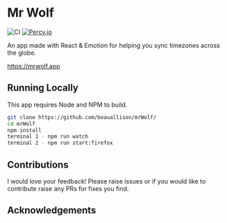 # Mr Wolf

![CI](https://github.com/beauallison/mrWolf/workflows/CI/badge.svg)
[![Percy.io](https://percy.io/static/images/percy-badge.svg)](https://percy.io/beauallison/mrWolf)

An app made with React & Emotion for helping you sync timezones across the globe.

https://mrwolf.app

## Running Locally

This app requires Node and NPM to build.

```sh
git clone https://github.com/beauallison/mrWolf/
cd mrWolf
npm install
terminal 1 - npm run watch
terminal 2 - npm run start:firefox
```

## Contributions

I would love your feedback! Please raise issues or if you would like to contribute raise any PRs for fixes you find.

## Acknowledgements

#
